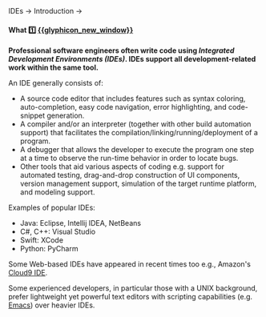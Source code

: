 <link rel="stylesheet" href="{{baseUrl}}/css/textbook.css">

<div class="website-content">

<div id="path">IDEs → Introduction →</div>

<div id="title">

#### What :one: [{{glyphicon_new_window}}]({{baseUrl}}/ides/introduction/what/index.html)

</div>

<div id="body">

**Professional software engineers often write code using _Integrated Development Environments (IDEs)_. IDEs support all development-related work within the same tool.**

An IDE generally consists of:

* A source code editor that includes features such as syntax coloring, auto-completion, easy code navigation, error highlighting, and code-snippet generation.
* A compiler and/or an interpreter (together with other build automation support) that facilitates the compilation/linking/running/deployment of a program.
* A debugger that allows the developer to execute the program one step at a time to observe the run-time behavior in order to locate bugs.
* Other tools that aid various aspects of coding e.g. support for automated testing, drag-and-drop construction of UI components, version management support, simulation of the target runtime platform, and modeling support.

Examples of popular IDEs: 
* Java: Eclipse, Intellij IDEA, NetBeans
* C#, C++: Visual Studio
* Swift: XCode
* Python: PyCharm

Some Web-based IDEs have appeared in recent times too e.g., Amazon's [Cloud9 IDE](https://aws.amazon.com/cloud9/).

Some experienced developers, in particular those with a UNIX background, prefer lightweight yet powerful text editors with scripting capabilities (e.g. [Emacs](http://www.gnu.org/software/emacs/)) over heavier IDEs.

</div>

<div id="extras">

<include src="exercises.md" />

</div>

</div>
